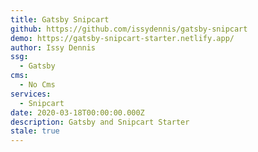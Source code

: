 ```yaml
---
title: Gatsby Snipcart
github: https://github.com/issydennis/gatsby-snipcart
demo: https://gatsby-snipcart-starter.netlify.app/
author: Issy Dennis
ssg:
  - Gatsby
cms:
  - No Cms
services:
  - Snipcart
date: 2020-03-18T00:00:00.000Z
description: Gatsby and Snipcart Starter
stale: true
---
```

